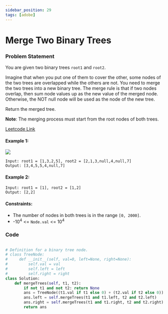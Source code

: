 ```yaml
---
sidebar_position: 29
tags: [adobe]
---
```


# Merge Two Binary Trees

### Problem Statement

You are given two binary trees `root1` and `root2`.

Imagine that when you put one of them to cover the other, some nodes of the two trees are overlapped while the others are not. You need to merge the two trees into a new binary tree. The merge rule is that if two nodes overlap, then sum node values up as the new value of the merged node. Otherwise, the NOT null node will be used as the node of the new tree.

Return the merged tree.

<b>Note</b>: The merging process must start from the root nodes of both trees.

[Leetcode Link](https://leetcode.com/problems/merge-two-binary-trees/)

#### Example 1:

![](https://assets.leetcode.com/uploads/2021/02/05/merge.jpg)

```
Input: root1 = [1,3,2,5], root2 = [2,1,3,null,4,null,7]
Output: [3,4,5,5,4,null,7]
```

#### Example 2:

```
Input: root1 = [1], root2 = [1,2]
Output: [2,2]
```

#### Constraints:

- The number of nodes in both trees is in the range `[0, 2000]`.
- -10<sup>4</sup> <= `Node.val` <= 10<sup>4</sup>

### Code

```python title="Python Code"

# Definition for a binary tree node.
# class TreeNode:
#     def __init__(self, val=0, left=None, right=None):
#         self.val = val
#         self.left = left
#         self.right = right
class Solution:
    def mergeTrees(self, t1, t2):
        if not t1 and not t2: return None
        ans = TreeNode((t1.val if t1 else 0) + (t2.val if t2 else 0))
        ans.left = self.mergeTrees(t1 and t1.left, t2 and t2.left)
        ans.right = self.mergeTrees(t1 and t1.right, t2 and t2.right)
        return ans

```
